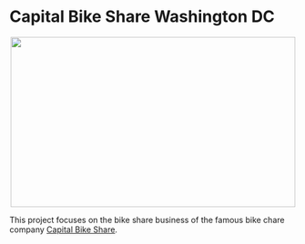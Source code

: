 # Capital Bike Share Washington DC


<p align="center">
  <img width="500" height="300" src="https://mobilitylab.org/wp-content/uploads/2016/06/Penn-CaBi-Elvert-Barnes.jpg">
</p>


This project focuses on the bike share business of the famous bike chare company [Capital Bike Share](https://www.capitalbikeshare.com/). 


